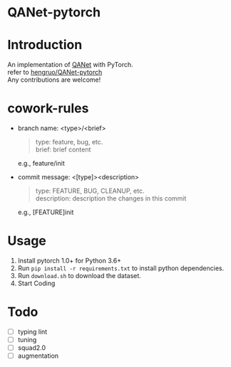 QANet-pytorch
===
# Introduction

An implementation of [QANet](https://arxiv.org/pdf/1804.09541.pdf) with PyTorch.   
refer to [hengruo/QANet-pytorch](https://github.com/hengruo/QANet-pytorch)  
Any contributions are welcome!

# cowork-rules
* branch name: \<type\>/\<brief\>
    > type: feature, bug, etc.  
    > brief: brief content  
    
    e.g., feature/init
* commit message: \<[type]\>\<description\>
    > type: FEATURE, BUG, CLEANUP, etc.  
    > description: description the changes in this commit  
    
    e.g., [FEATURE]init  

# Usage
1. Install pytorch 1.0+ for Python 3.6+
2. Run `pip install -r requirements.txt` to install python dependencies.
3. Run `download.sh` to download the dataset.
4. Start Coding

# Todo
- [ ] typing lint
- [ ] tuning
- [ ] squad2.0
- [ ] augmentation
